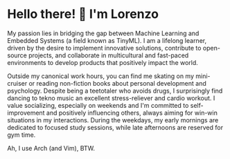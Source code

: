 # Hello there! 👋 I'm Lorenzo

My passion lies in bridging the gap between Machine Learning and Embedded Systems (a field known as TinyML).
I am a lifelong learner, driven by the desire to implement innovative solutions, contribute to open-source projects, and collaborate in multicultural and fast-paced environments to develop products that positively impact the world.

Outside my canonical work hours, you can find me skating on my mini-cruiser or reading non-fiction books about personal development and psychology. Despite being a teetotaler who avoids drugs, I surprisingly find dancing to tekno music an excellent stress-reliever and cardio workout. I value socializing, especially on weekends and I'm committed to self-improvement and positively influencing others, always aiming for win-win situations in my interactions. During the weekdays, my early mornings are dedicated to focused study sessions, while late afternoons are reserved for gym time.

Ah, I use Arch (and Vim), BTW.
